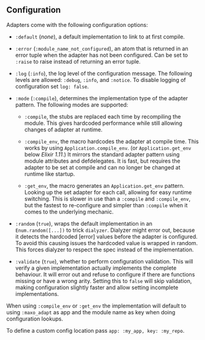 ## Configuration

Adapters come with the following configuration options:

- `:default` (_none_),
  a default implementation to link to at first compile.

- `:error` (`:module_name_not_configured`),
  an atom that is returned in an error tuple when the adapter has not been configured.
  Can be set to `:raise` to raise instead of returning an error tuple.

- `:log` (`:info`),
  the log level of the configuration message.
  The following levels are allowed: `:debug`, `:info`, and `:notice`.
  To disable logging of configuration set `log: false`.

- `:mode` (`:compile`),
  determines the implementation type of the adapter pattern.
  The following modes are supported:

  - `:compile`, the stubs are replaced each time by recompiling the module.
    This gives hardcoded performance
    while still allowing changes of adapter at runtime.

  - `:compile_env`, the macro hardcodes the adapter at compile time.
    This works by using `Application.compile_env`.
    (or `Application.get_env` below _Elixir 1.11_.)
    It mirrors the standard adapter pattern using module attributes
    and defdelegates.
    It is fast, but requires the adapter to be set at compile
    and can no longer be changed at runtime like startup.

  - `:get_env`, the macro generates an `Application.get_env` pattern.
    Looking up the set adapter for each call, allowing for easy runtime switching.
    This is slower in use than a `:compile` and `:compile_env`,
    but the fastest to re-configure
    and simpler than `:compile` when it comes to the underlying mechanic.

- `:random` (`true`),
  wraps the default implementation in an `Enum.random([...])` to trick `dialyzer`.
  Dialyzer might error out, because it detects the hardcoded [error] values
  before the adapter is configured.
  To avoid this causing issues the hardcoded value is wrapped in random.
  This forces dialyzer to respect the spec instead of the implementation.

- `:validate` (`true`),
  whether to perform configuration validation.
  This will verify a given implementation actually implements the complete behaviour.
  It will error out and refuse to configure if there are functions missing
  or have a wrong arity.
  Setting this to `false` will skip validation, making configuration slightly faster
  and allow setting incomplete implementations.

When using `:compile_env` or `:get_env` the implementation will default to using
`:maxo_adapt` as app and the module name as key when doing configuration lookups.

To define a custom config location pass `app: :my_app, key: :my_repo`.
